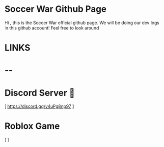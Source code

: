 # Soccer War Github Page
Hi , this is the Soccer War official github page. We will be doing our dev logs in this github account! Feel free to look around

# LINKS 
# -- 
# Discord Server 💬
[ https://discord.gg/v4uPg8np97 ]
# Roblox Game 
[ ]
